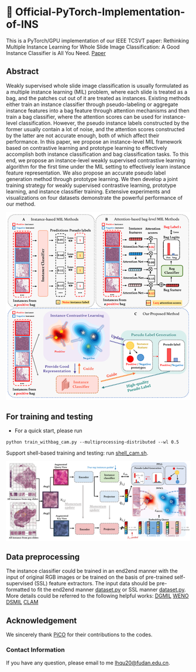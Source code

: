 # :whale: Official-PyTorch-Implementation-of-INS
This is a PyTorch/GPU implementation of our IEEE TCSVT paper: Rethinking Multiple Instance Learning for Whole Slide Image Classification: A Good Instance Classifier is All You Need. [Paper](https://arxiv.org/abs/2307.02249)

## Abstract
Weakly supervised whole slide image classification is usually formulated as a multiple instance learning (MIL) problem, where each slide is treated as a bag, and the patches cut out of it are treated as instances. Existing methods either train an instance classifier through pseudo-labeling or aggregate instance features into a bag feature through attention mechanisms and then train a bag classifier, where the attention scores can be used for instance-level classification. However, the pseudo instance labels constructed by the former usually contain a lot of noise, and the attention scores constructed by the latter are not accurate enough, both of which affect their performance. In this paper, we propose an instance-level MIL framework based on contrastive learning and prototype learning to effectively accomplish both instance classification and bag classification tasks. To this end, we propose an instance-level weakly supervised contrastive learning algorithm for the first time under the MIL setting to effectively learn instance feature representation. We also propose an accurate pseudo label generation method through prototype learning. We then develop a joint training strategy for weakly supervised contrastive learning, prototype learning, and instance classifier training. Extensive experiments and visualizations on four datasets demonstrate the powerful performance of our method.

<p align="center">
  <img src="https://github.com/miccaiif/INS/blob/main/Figure1.png" width="720">
</p>

## For training and testing
* For a quick start, please run 
```shell
python train_withbag_cam.py --multiprocessing-distributed --wl 0.5
```
Support shell-based training and testing: run [shell_cam.sh](https://github.com/miccaiif/INS/blob/main/shell_cam.sh).

<p align="center">
  <img src="https://github.com/miccaiif/INS/blob/main/Figure3.png" width="720">
</p>

## Data preprocessing
The instance classifier could be trained in an end2end manner with the input of original RGB images or be trained on the basis of pre-trained self-supervised (SSL) feature extractors.
The input data should be pre-formatted to fit the end2end manner [dataset.py](https://github.com/miccaiif/INS/blob/main/dataset_CAMELYON16.py) or SSL manner [dataset.py](https://github.com/miccaiif/INS/blob/main/dataset_CAMELYON16_BasedOnFeat.py).
More details could be referred to the following helpful works:
[DGMIL](https://github.com/miccaiif/DGMIL)
[WENO](https://github.com/miccaiif/WENO)
[DSMIL](https://github.com/binli123/dsmil-wsi)
[CLAM](https://github.com/mahmoodlab/CLAM)

## Acknowledgement
We sincerely thank [PiCO](https://github.com/hbzju/PiCO) for their contributions to the codes.

### Contact Information
If you have any question, please email to me [lhqu20@fudan.edu.cn](lhqu20@fudan.edu.cn).

